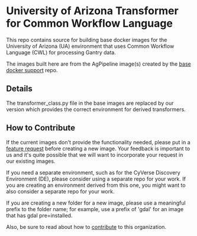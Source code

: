 # University of Arizona Transformer for Common Workflow Language
This repo contains source for building base docker images for the University of Arizona (UA) environment that uses Common Workflow Language (CWL) for processing Gantry data.

The images built here are from the AgPipeline image(s) created by the [base docker support](https://github.com/AgPipeline/base-docker-support) repo.

## Details
The transformer_class.py file in the base images are replaced by our version which provides the correct environment for derived transformers.

## How to Contribute
If the current images don't provide the functionality needed, please put in a [feature request](https://github.com/AgPipeline/computing-pipeline/issues/new/choose) before creating a new image.
Your feedback is important to us and it's quite possible that we will want to incorporate your request in our existing images.

If you need a separate environment, such as for the CyVerse Discovery Environment (DE), please consider using a separate repo for your work.
If you are creating an environment derived from this one, you might want to also consider a separate repo for your work.

If you are creating a new folder for a new image, please use a meaningful prefix to the folder name; for example, use a prefix of 'gdal' for an image that has gdal pre=installed.

Also, be sure to read about how to [contribute](https://github.com/AgPipeline/Organization-info) to this organization.
